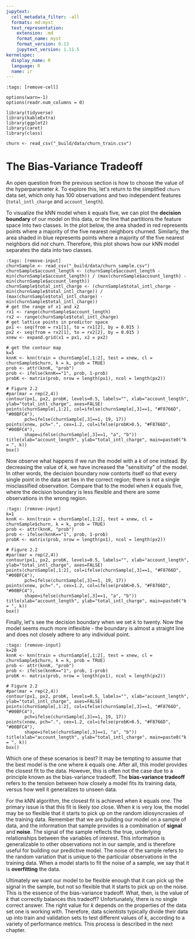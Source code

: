 ```yaml
---
jupytext:
  cell_metadata_filter: -all
  formats: md:myst
  text_representation:
    extension: .md
    format_name: myst
    format_version: 0.13
    jupytext_version: 1.11.5
kernelspec:
  display_name: R
  language: R
  name: ir
---
```


```{code-cell}
:tags: [remove-cell]

options(warn=-1)
options(readr.num_columns = 0)

library(tidyverse)
library(kableExtra)
library(ggplot2)
library(caret)
library(class)

churn <- read_csv("_build/data/churn_train.csv")
```

# The Bias-Variance Tradeoff

An open question from the previous section is how to choose the value of the hyperparameter $k$. To explore this, let's return to the simplified `churn` data set, which only has 100 observations and two independent features (`total_intl_charge` and `account_length`). 

To visualize the kNN model when $k$ equals five, we can plot the **decision boundary** of our model on this data, or the line that partitions the feature space into two classes. In the plot below, the area shaded in red represents points where a majority of the five nearest neighbors churned. Similarly, the area shaded in blue represents points where a majority of the five nearest neighbors did *not* churn. Therefore, this plot shows how our kNN model separates the data into two classes.

```{code-cell}
:tags: [remove-input]
churnSample <- read_csv("_build/data/churn_sample.csv")
churnSample$account_length <- (churnSample$account_length - min(churnSample$account_length)) / (max(churnSample$account_length) - min(churnSample$account_length))
churnSample$total_intl_charge <- (churnSample$total_intl_charge - min(churnSample$total_intl_charge)) / (max(churnSample$total_intl_charge) - min(churnSample$total_intl_charge))
# get the range of x1 and x2
rx1 <- range(churnSample$account_length)
rx2 <- range(churnSample$total_intl_charge)
# get lattice points in predictor space
px1 <- seq(from = rx1[1], to = rx1[2], by = 0.015 )
px2 <- seq(from = rx2[1], to = rx2[2], by = 0.015 )
xnew <- expand.grid(x1 = px1, x2 = px2)

# get the contour map
k=5
knnK <- knn(train = churnSample[,1:2], test = xnew, cl = churnSample$churn, k = k, prob = TRUE)
prob <- attr(knnK, "prob")
prob <- ifelse(knnK=="1", prob, 1-prob)
probK <- matrix(prob, nrow = length(px1), ncol = length(px2))

# Figure 2.2
#par(mar = rep(2,4))
contour(px1, px2, probK, levels=0.5, labels="", xlab="account_length", ylab="total_intl_charge", axes=FALSE)
points(churnSample[,1:2], col=ifelse(churnSample[,3]==1, "#F8766D", "#00BFC4"),
       pch=ifelse(churnSample[,3]==1, 19, 17))
points(xnew, pch=".", cex=1.2, col=ifelse(probK>0.5, "#F8766D", "#00BFC4"),
       shape=ifelse(churnSample[,3]==1, "a", "b"))
title(xlab="account_length", ylab="total_intl_charge", main=paste0("k = ", k))
box()
```

Now observe what happens if we run the model with a $k$ of one instead. By decreasing the value of $k$, we have increased the "sensitivity" of the model. In other words, the decision boundary now contorts itself so that every single point in the data set lies in the correct region; there is not a single misclassified observation. Compare that to the model when $k$ equals five, where the decision boundary is less flexible and there are some observations in the wrong region. 

```{code-cell}
:tags: [remove-input]
k=1
knnK <- knn(train = churnSample[,1:2], test = xnew, cl = churnSample$churn, k = k, prob = TRUE)
prob <- attr(knnK, "prob")
prob <- ifelse(knnK=="1", prob, 1-prob)
probK <- matrix(prob, nrow = length(px1), ncol = length(px2))

# Figure 2.2
#par(mar = rep(2,4))
contour(px1, px2, probK, levels=0.5, labels="", xlab="account_length", ylab="total_intl_charge", axes=FALSE)
points(churnSample[,1:2], col=ifelse(churnSample[,3]==1, "#F8766D", "#00BFC4"),
       pch=ifelse(churnSample[,3]==1, 19, 17))
points(xnew, pch=".", cex=1.2, col=ifelse(probK>0.5, "#F8766D", "#00BFC4"),
       shape=ifelse(churnSample[,3]==1, "a", "b"))
title(xlab="account_length", ylab="total_intl_charge", main=paste0("k = ", k))
box()
```

Finally, let's see the decision boundary when we set $k$ to twenty. Now the model seems much more inflexible - the boundary is almost a straight line and does not closely adhere to any individual point.

```{code-cell}
:tags: [remove-input]
k=20
knnK <- knn(train = churnSample[,1:2], test = xnew, cl = churnSample$churn, k = k, prob = TRUE)
prob <- attr(knnK, "prob")
prob <- ifelse(knnK=="1", prob, 1-prob)
probK <- matrix(prob, nrow = length(px1), ncol = length(px2))

# Figure 2.2
#par(mar = rep(2,4))
contour(px1, px2, probK, levels=0.5, labels="", xlab="account_length", ylab="total_intl_charge", axes=FALSE)
points(churnSample[,1:2], col=ifelse(churnSample[,3]==1, "#F8766D", "#00BFC4"),
       pch=ifelse(churnSample[,3]==1, 19, 17))
points(xnew, pch=".", cex=1.2, col=ifelse(probK>0.5, "#F8766D", "#00BFC4"),
       shape=ifelse(churnSample[,3]==1, "a", "b"))
title(xlab="account_length", ylab="total_intl_charge", main=paste0("k = ", k))
box()
```

Which one of these scenarios is best? It may be tempting to assume that the best model is the one where $k$ equals one. After all, this model provides the closest fit to the data. However, this is often not the case due to a principle known as the bias-variance tradeoff. The **bias-variance tradeoff** refers to the tension between how closely a model fits its training data, versus how well it generalizes to unseen data. 

For the kNN algorithm, the closest fit is achieved when $k$ equals one. The primary issue is that this fit is likely *too* close. When $k$ is very low, the model may be so flexible that it starts to pick up on the random idiosyncrasies of the training data. Remember that we are building our model on a sample of data, and the information that sample provides is a combination of **signal** and **noise**. The signal of the sample reflects the true, underlying relationships between the variables of interest. This information is generalizable to other observations not in our sample, and is therefore useful for building our predictive model. The noise of the sample refers to the random variation that is unique to the particular observations in the training data. When a model starts to fit the noise of a sample, we say that it is **overfitting** the data. 

Ultimately we want our model to be flexible enough that it can pick up the signal in the sample, but not so flexible that it starts to pick up on the noise. This is the essence of the bias-variance tradeoff. What, then, is the value of $k$ that correctly balances this tradeoff? Unfortunately, there is no single correct answer. The right value for $k$ depends on the properties of the data set one is working with. Therefore, data scientists typically divide their data up into train and validation sets to test different values of $k$, according to a variety of performance metrics. This process is described in the next chapter.